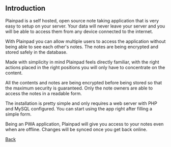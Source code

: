 ## Introduction

Plainpad is a self hosted, open source note taking application that is very easy to setup on your server. Your data 
will never leave your server and you will be able to access them from any device connected to the internet.

With Plainpad you can allow multiple users to access the application without being able to see each other's notes. The 
notes are being encrypted and stored safely in the database.

Made with simplicity in mind Plainpad feels directly familiar, with the right actions placed in the right positions you 
will only have to concentrate on the content.

All the contents and notes are being encrypted before being stored so that the maximum security is guaranteed. Only the 
note owners are able to access the notes in a readable form.


The installation is pretty simple and only requires a web server with PHP and MySQL configured. You can start using the 
app right after filling a simple form.


Being an PWA application, Plainpad will give you access to your notes even when are offline. Changes will be synced once 
you get back online.

[Back](readme.md)
